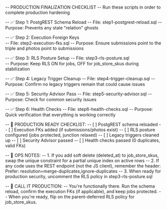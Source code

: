 -- PRODUCTION FINALIZATION CHECKLIST
-- Run these scripts in order to complete production hardening

-- ✅ Step 1: PostgREST Schema Reload
-- File: step1-postgrest-reload.sql
-- Purpose: Prevents any stale "relation" ghosts

-- ✅ Step 2: Execution Foreign Keys  
-- File: step2-execution-fks.sql
-- Purpose: Ensure submissions point to the triple and photos point to submissions

-- ✅ Step 3: RLS Posture Setup
-- File: step3-rls-posture.sql  
-- Purpose: Keep RLS ON for jobs, OFF for job_store_skus during stabilization

-- ✅ Step 4: Legacy Trigger Cleanup
-- File: step4-trigger-cleanup.sql
-- Purpose: Confirm no legacy triggers remain that could cause issues

-- ✅ Step 5: Security Advisor Pass
-- File: step5-security-advisor.sql
-- Purpose: Check for common security issues

-- ✅ Step 6: Health Checks
-- File: step6-health-checks.sql
-- Purpose: Quick verification that everything is working correctly

-- 🎯 PRODUCTION READY CHECKLIST:
-- [ ] PostgREST schema reloaded
-- [ ] Execution FKs added (if submissions/photos exist)
-- [ ] RLS posture configured (jobs protected, junction relaxed)
-- [ ] Legacy triggers cleaned up
-- [ ] Security Advisor passed
-- [ ] Health checks passed (0 duplicates, valid FKs)

-- 📝 OPS NOTES:
-- 1. If you add soft delete (deleted_at) to job_store_skus, swap the unique constraint for a partial unique index on active rows
-- 2. If any code uses the REST endpoint (not the JS client), remember the header: Prefer: resolution=merge-duplicates,ignore-duplicates
-- 3. When ready for production security, uncomment the RLS policy in step3-rls-posture.sql

-- 🚀 CALL IT PRODUCTION:
-- You're functionally there. Run the schema reload, confirm the execution FKs (if applicable), and keep jobs protected. 
-- When you're ready, flip on the parent-deferred RLS policy for job_store_skus.

